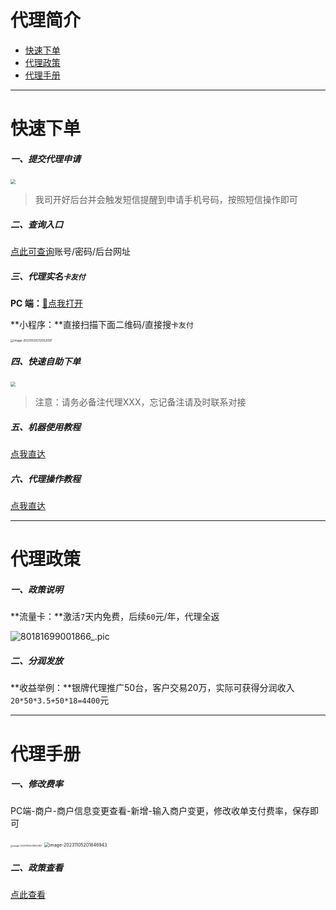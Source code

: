 # 代理简介

- [快速下单](#快速下单)
- [代理政策](#代理政策)
- [代理手册](#代理手册)

---

# 快速下单

##### 一、提交代理申请

[<img src="https://cos.zjkmkj.com/media/2024/08/20/a533b51a56334f7a48c586bb8ea027ed-2.webp" style="zoom:50%;" />](http://u.zjkm.xyz/ZFipv)

> 我司开好后台并会触发短信提醒到申请手机号码，按照短信操作即可

##### 二、查询入口

[点此可查询](http://u.zjkmkj.com/QfU36)账号/密码/后台网址



##### 三、代理实名`卡友付`

**PC 端：**[:link:点我打开](https://dq.cardinfo.com.cn/ )

**小程序：**直接扫描下面二维码/直接搜`卡友付`

<img src="https://cos.zjkmkj.com/media/2024/08/20/a9973d91857162577098c879246b101d-2.webp" alt="image-20231020212052097" style="zoom:33%;" />

##### 四、快速自助下单

[<img src="https://cos.zjkmkj.com/media/2024/08/20/0f99a0e295373179513314aa5ec58745-2.webp" style="zoom:50%;" />](http://kmshop.zjkmkj.com/pages/goods_details/index?id=44)

> 注意：请务必备注代理XXX，忘记备注请及时联系对接

##### 五、机器使用教程

[点我直达](tool/kyzf.md)

##### 六、代理操作教程

[点我直达](#代理手册)

------

# 代理政策

##### 一、政策说明

**流量卡：**激活`7`天内免费，后续`60`元/年，代理全返

![80181699001866_.pic](https://cos.zjkmkj.com/media/2024/08/20/2676a6ab1adf856be4ce5268dd60c836-2.webp)

##### **二、分润发放**

**收益举例：**银牌代理推广50台，客户交易20万，实际可获得分润收入`20*50*3.5+50*18=4400`元

------

# 代理手册

##### 一、修改费率

PC端-商户-商户信息变更查看-新增-输入商户变更，修改收单支付费率，保存即可

<img src="https://cos.zjkmkj.com/media/2024/08/20/5392efa2ba9e9033f6a1d428c3928b25-2.webp" alt="image-20231105201830287" style="zoom: 25%;" />

<img src="https://cos.zjkmkj.com/media/2024/08/20/56cdf57835a29d1e4e06dede1d0f1dfb-2.webp" alt="image-20231105201846943" style="zoom: 50%;" />

##### 二、政策查看

[点此查看](#代理政策)


